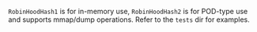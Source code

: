 `RobinHoodHash1` is for in-memory use, `RobinHoodHash2` is for POD-type use and supports mmap/dump operations. Refer to the `tests` dir for examples.
